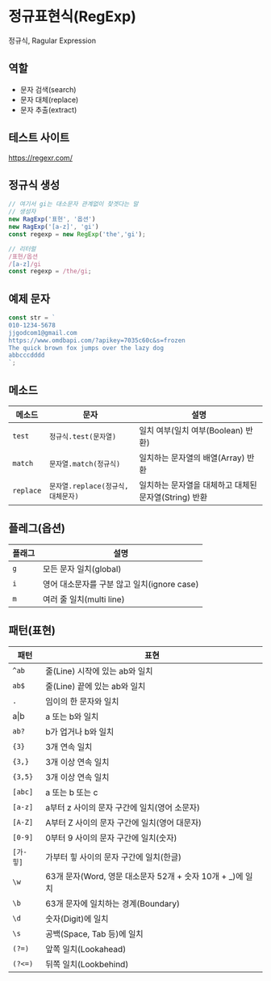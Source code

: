 # 정규표현식(RegExp)

정규식, Ragular Expression

## 역할

- 문자 검색(search)
- 문자 대체(replace)
- 문자 추출(extract)

## 테스트 사이트

https://regexr.com/

## 정규식 생성

```js
// 여기서 gi는 대소문자 관계없이 찾겟다는 말
// 생성자
new RagExp('표현', '옵션')
new RagExp('[a-z]', 'gi')
const regexp = new RegExp('the','gi');

// 리터럴
/표현/옵션
/[a-z]/gi
const regexp = /the/gi;

```

## 예제 문자
```js
const str = `
010-1234-5678
jjgodcom1@gmail.com
https://www.omdbapi.com/?apikey=7035c60c&s=frozen
The quick brown fox jumps over the lazy dog
abbcccdddd
`;
```

## 메소드

메소드 | 문자 | 설명
--|--|--
`test` | `정규식.test(문자열)` | 일치 여부(일치 여부(Boolean) 반환) |
`match` |	`문자열.match(정규식)` |	일치하는 문자열의 배열(Array) 반환 |
`replace` |	`문자열.replace(정규식,대체문자)` |	일치하는 문자열을 대체하고 대체된 문자열(String) 반환 |

## 플레그(옵션)
플래그 | 설명
--|--
`g` | 모든 문자 일치(global)
`i` | 영어 대소문자를 구분 않고 일치(ignore case)
`m` | 여러 줄 일치(multi line)

## 패턴(표현)

패턴 | 표현
--|--
`^ab` | 줄(Line) 시작에 있는 ab와 일치
`ab$` | 줄(Line) 끝에 있는 ab와 일치
`.` | 임이의 한 문자와 일치
a&verbar;b | a 또는 b와 일치
`ab?` | b가 업거나 b와 일치
`{3}` | 3개 연속 일치
`{3,}` | 3개 이상 연속 일치
`{3,5}` | 3개 이상 연속 일치
`[abc]` | a 또는 b 또는 c
`[a-z]` | a부터 z 사이의 문자 구간에 일치(영어 소문자)
`[A-Z]` | A부터 Z 사이의 문자 구간에 일치(영어 대문자)
`[0-9]` | 0부터 9 사이의 문자 구간에 일치(숫자)
`[가-힣]` | 가부터 힣 사이의 문자 구간에 일치(한글)
`\w` | 63개 문자(Word, 영문 대소문자 52개 + 숫자 10개 + _)에 일치
`\b` | 63개 문자에 일치하는 경계(Boundary)
`\d` | 숫자(Digit)에 일치
`\s` | 공백(Space, Tab 등)에 일치
`(?=)` | 앞쪽 일치(Lookahead)
`(?<=)` | 뒤쪽 일치(Lookbehind)